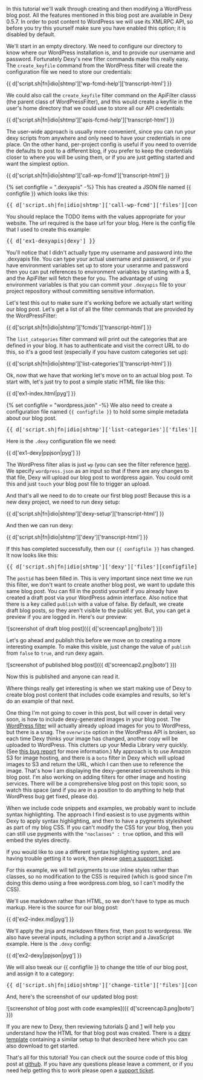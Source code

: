 In this tutorial we'll walk through creating and then modifying a WordPress blog post. All the features mentioned in this blog post are available in Dexy 0.5.7. In order to post content to WordPress we will use its XMLRPC API, so before you try this yourself make sure you have enabled this option; it is disabled by default.

We'll start in an empty directory. We need to configure our directory to know where our WordPress installation is, and to provide our username and password. Fortunately Dexy's new filter commands make this really easy. The `create_keyfile` command from the WordPress filter will create the configuration file we need to store our credentials:

{{ d['script.sh|fn|idio|shtmp']['wp-fcmd-help']['transcript-html'] }}

We could also call the `create_keyfile` filter command on the ApiFilter classs (the parent class of WordPressFilter), and this would create a keyfile in the user's home directory that we could use to store all our API credentials:

{{ d['script.sh|fn|idio|shtmp']['apis-fcmd-help']['transcript-html'] }}

The user-wide approach is usually more convenient, since you can run your dexy scripts from anywhere and only need to have your credentials in one place. On the other hand, per-project config is useful if you need to override the defaults to post to a different blog, if you prefer to keep the credentials closer to where you will be using them, or if you are just getting started and want the simplest option.

{{ d['script.sh|fn|idio|shtmp']['call-wp-fcmd']['transcript-html'] }}

{% set configfile = ".dexyapis" -%}
This has created a JSON file named {{ configfile }} which looks like this:

<pre>
{{ d['script.sh|fn|idio|shtmp']['call-wp-fcmd']['files'][configfile] }}
</pre>

You should replace the TODO items with the values appropriate for your website. The url required is the base url for your blog. Here is the config file that I used to create this example:

<pre>
{{ d['ex1-dexyapis|dexy'] }}
</pre>

You'll notice that I didn't actually type my username and password into the .dexyapis file. You can type your actual username and password, or if you have environment variables set up to store your useranme and password then you can put references to environment variables by starting with a $, and the ApiFilter will fetch these for you. The advantage of using environment variables is that you can commit your `.dexyapis` file to your project repository without committing sensitive information.

Let's test this out to make sure it's working before we actually start writing our blog post. Let's get a list of all the filter commands that are provided by the WordPressFilter:

{{ d['script.sh|fn|idio|shtmp']['fcmds']['transcript-html'] }}

The `list_categories` filter command will print out the categories that are defined in your blog. It has to authenticate and visit the correct URL to do this, so it's a good test (especially if you have custom categories set up):

{{ d['script.sh|fn|idio|shtmp']['list-categories']['transcript-html'] }}

Ok, now that we have that working let's move on to an actual blog post. To start with, let's just try to post a simple static HTML file like this:

{{ d['ex1-index.html|pyg'] }}

{% set configfile = "wordpress.json" -%}
We also need to create a configuration file named `{{ configfile }}` to hold some simple metadata about our blog post.

<pre>
{{ d['script.sh|fn|idio|shtmp']['list-categories']['files'][configfile] }}
</pre>

Here is the `.dexy` configuration file we need:

{{ d['ex1-dexy|ppjson|pyg'] }}

The WordPress filter alias is just `wp` (you can see the filter reference [here](http://dexy.it/docs/filters/wp)). We specify `wordpress.json` as an input so that if there are any changes to that file, Dexy will upload our blog post to wordpress again. You could omit this and just `touch` your blog post file to trigger an upload.

And that's all we need to do to create our first blog post! Because this is a new dexy project, we need to run dexy setup:

{{ d['script.sh|fn|idio|shtmp']['dexy-setup']['transcript-html'] }}

And then we can run dexy:

{{ d['script.sh|fn|idio|shtmp']['dexy']['transcript-html'] }}

If this has completed successfully, then our `{{ configfile }}` has changed. It now looks like this:

<pre>
{{ d['script.sh|fn|idio|shtmp']['dexy']['files'][configfile] }}
</pre>

The `postid` has been filled in. This is very important since next time we run this filter, we don't want to create another blog post, we want to update this same blog post. You can fill in the postid yourself if you already have created a draft post via your WordPress admin interface. Also notice that there is a key called `publish` with a value of false. By default, we create draft blog posts, so they aren't visible to the public yet. But, you can get a preview if you are logged in. Here's our preview:

![screenshot of draft blog post]({{ d['screencap1.png|boto'] }})

Let's go ahead and publish this before we move on to creating a more interesting example. To make this visible, just change the value of `publish` from `false` to `true`, and run dexy again.

![screenshot of published blog post]({{ d['screencap2.png|boto'] }})

Now this is published and anyone can read it.

Where things really get interesting is when we start making use of Dexy to create blog post content that includes code examples and results, so let's do an example of that next.

One thing I'm not going to cover in this post, but will cover in detail very soon, is how to include dexy-generated images in your blog post. The [WordPress filter](http://dexy.it/docs/filters/wp/) will actually already upload images for you to WordPress, but there is a snag. The `overwrite` option in the WordPress API is broken, so each time Dexy thinks your image has changed, another copy will be uploaded to WordPress. This clutters up your Media Library very quickly. (See [this bug report](http://core.trac.wordpress.org/ticket/17604) for more information.) My approach is to use Amazon S3 for image hosting, and there is a `boto` filter in Dexy which will upload images to S3 and return the URL, which I can then use to reference the image. That's how I am displaying the dexy-generated screenshots in this blog post. I'm also working on adding filters for other image and hosting services. There will be a comprehensive blog post on this topic soon, so watch this space (and if you are in a position to do anything to help that WordPress bug get fixed, please do).

When we include code snippets and examples, we probably want to include syntax highlighting. The approach I find easiest is to use pygments within Dexy to apply syntax highlighting, and then to have a pygments stylesheet as part of my blog CSS. If you can't modify the CSS for your blog, then you can still use pygments with the `"noclasses" : true` option, and this will embed the styles directly.

If you would like to use a different syntax highlighting system, and are having trouble getting it to work, then please [open a support ticket](http://dexy.tenderapp.com).

For this example, we will tell pygments to use inline styles rather than classes, so no modification to the CSS is required (which is good since I'm doing this demo using a free wordpress.com blog, so I can't modify the CSS).

We'll use markdown rather than HTML, so we don't have to type as much markup. Here is the source for our blog post:

{{ d['ex2-index.md|pyg'] }}

We'll apply the jinja and markdown filters first, then post to wordpress. We also have several inputs, including a python script and a JavaScript example. Here is the `.dexy` config:

{{ d['ex2-dexy|ppjson|pyg'] }}

We will also tweak our {{ configfile }} to change the title of our blog post, and assign it to a category:

<pre>
{{ d['script.sh|fn|idio|shtmp']['change-title']['files'][configfile] }}
</pre>

And, here's the screenshot of our updated blog post:

![screenshot of blog post with code examples]({{ d['screencap3.png|boto'] }})

If you are new to Dexy, then reviewing tutorials [0](/docs/tutorials/0-hello-world) and [1](/docs/tutorials/1-python) will help you understand how the HTML for that blog post was created. There is a [dexy template](/docs/templates/wordpress-blogpost) containing a similar setup to that described here which you can also download to get started.

That's all for this tutorial! You can check out the source code of this blog post at [github](https://github.com/ananelson/dexy-blog/). If you have any questions please leave a comment, or if you need help getting this to work please open a [support ticket](http://dexy.tenderapp.com).
